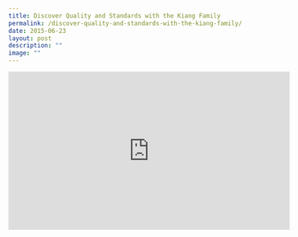 ```yaml
---
title: Discover Quality and Standards with the Kiang Family
permalink: /discover-quality-and-standards-with-the-kiang-family/
date: 2015-06-23
layout: post
description: ""
image: ""
---
```

<div class="bp-youtube">
      <iframe allowfullscreen="" allow="autoplay; encrypted-media" frameborder="0" src="https://www.youtube.com/embed/pfp7U0Qajgo" height="315" width="560"></iframe>
</div>